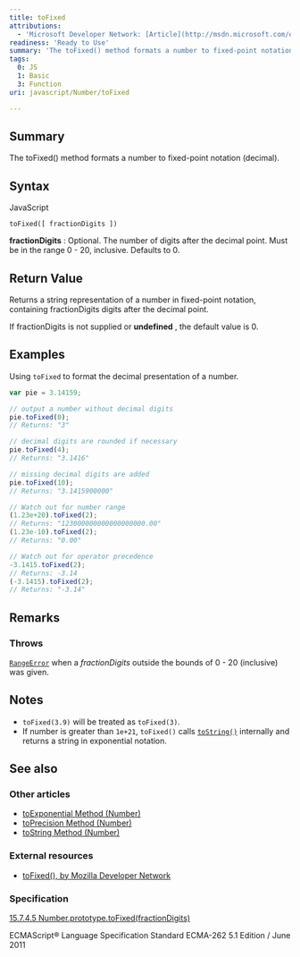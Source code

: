 ```yaml
---
title: toFixed
attributions:
  - 'Microsoft Developer Network: [Article](http://msdn.microsoft.com/en-us/library/ie/sstyff0z(v=vs.94).aspx)'
readiness: 'Ready to Use'
summary: 'The toFixed() method formats a number to fixed-point notation (decimal).'
tags:
  0: JS
  1: Basic
  3: Function
uri: javascript/Number/toFixed

---
```

## <span>Summary</span>

The toFixed() method formats a number to fixed-point notation (decimal).

## <span>Syntax</span>

<span class="language">JavaScript</span>

    toFixed([ fractionDigits ])

**fractionDigits**
:   Optional. The number of digits after the decimal point. Must be in the range 0 - 20, inclusive. Defaults to 0.

## <span>Return Value</span>

Returns a string representation of a number in fixed-point notation, containing fractionDigits digits after the decimal point.

If fractionDigits is not supplied or **undefined** , the default value is 0.

## <span>Examples</span>

Using `toFixed` to format the decimal presentation of a number.

``` js
var pie = 3.14159;

// output a number without decimal digits
pie.toFixed(0);
// Returns: "3"

// decimal digits are rounded if necessary
pie.toFixed(4);
// Returns: "3.1416"

// missing decimal digits are added
pie.toFixed(10);
// Returns: "3.1415900000"

// Watch out for number range
(1.23e+20).toFixed(2);
// Returns: "123000000000000000000.00"
(1.23e-10).toFixed(2);
// Returns: "0.00"

// Watch out for operator precedence
-3.1415.toFixed(2);
// Returns: -3.14
(-3.1415).toFixed(2);
// Returns: "-3.14"
```

## <span>Remarks</span>

### <span>Throws</span>

[`RangeError`](/javascript/Error) when a *fractionDigits* outside the bounds of 0 - 20 (inclusive) was given.

## <span>Notes</span>

-   `toFixed(3.9)` will be treated as `toFixed(3)`.
-   If number is greater than `1e+21`, `toFixed()` calls [`toString()`](/javascript/Number/toString) internally and returns a string in exponential notation.

## <span>See also</span>

### <span>Other articles</span>

-   [toExponential Method (Number)](/javascript/Number/toExponential)
-   [toPrecision Method (Number)](/javascript/Number/toPrecision)
-   [toString Method (Number)](/javascript/Number/toString)

### <span>External resources</span>

-   [toFixed(), by Mozilla Developer Network](https://developer.mozilla.org/en-US/docs/Web/JavaScript/Reference/Global_Objects/Number/toFixed)

### <span>Specification</span>

[15.7.4.5 Number.prototype.toFixed(fractionDigits)](http://www.ecma-international.org/ecma-262/5.1/#sec-15.7.4.5)

ECMAScript® Language Specification Standard ECMA-262 5.1 Edition / June 2011

